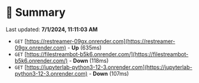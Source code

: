 # 📖 Summary
Last updated: **7/1/2024, 11:11:03 AM**

- `GET` [https://restreamer-09gx.onrender.com](https://restreamer-09gx.onrender.com) - **Up** (635ms)
- `GET` [https://filestreambot-b5k6.onrender.com/](https://filestreambot-b5k6.onrender.com/) - **Down** (118ms)
- `GET` [https://jupyterlab-python3-12-3.onrender.com](https://jupyterlab-python3-12-3.onrender.com) - **Down** (107ms)
